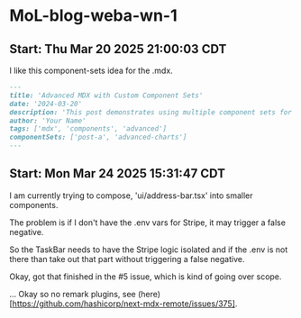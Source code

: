 # MoL-blog-weba-wn-1

## Start: Thu Mar 20 2025 21:00:03 CDT

I like this component-sets idea for the .mdx.

```md
---
title: 'Advanced MDX with Custom Component Sets'
date: '2024-03-20'
description: 'This post demonstrates using multiple component sets for rich content'
author: 'Your Name'
tags: ['mdx', 'components', 'advanced']
componentSets: ['post-a', 'advanced-charts']
---
```

## Start: Mon Mar 24 2025 15:31:47 CDT

I am currently trying to compose, 'ui/address-bar.tsx' into smaller components.

The problem is if I don't have the .env vars for Stripe, it may trigger a false negative.

So the TaskBar needs to have the Stripe logic isolated and if the .env is not there than take out that part without triggering a false negative.

Okay, got that finished in the #5 issue, which is kind of going over scope. 

... Okay so no remark plugins, see (here)[https://github.com/hashicorp/next-mdx-remote/issues/375].
